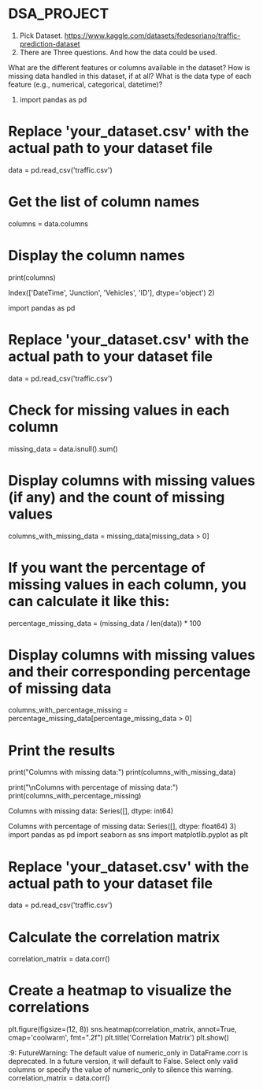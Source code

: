 # DSA_PROJECT

1)	Pick Dataset.
https://www.kaggle.com/datasets/fedesoriano/traffic-prediction-dataset
2)	There are Three questions. And how the data could be used.

What are the different features or columns available in the dataset?
How is missing data handled in this dataset, if at all?
What is the data type of each feature (e.g., numerical, categorical, datetime)?







1)	import pandas as pd 

# Replace 'your_dataset.csv' with the actual path to your dataset file
data = pd.read_csv('traffic.csv')

# Get the list of column names
columns = data.columns

# Display the column names
print(columns)
     
Index(['DateTime', 'Junction', 'Vehicles', 'ID'], dtype='object')
2)

import pandas as pd

# Replace 'your_dataset.csv' with the actual path to your dataset file
data = pd.read_csv('traffic.csv')

# Check for missing values in each column
missing_data = data.isnull().sum()

# Display columns with missing values (if any) and the count of missing values
columns_with_missing_data = missing_data[missing_data > 0]

# If you want the percentage of missing values in each column, you can calculate it like this:
percentage_missing_data = (missing_data / len(data)) * 100

# Display columns with missing values and their corresponding percentage of missing data
columns_with_percentage_missing = percentage_missing_data[percentage_missing_data > 0]

# Print the results
print("Columns with missing data:")
print(columns_with_missing_data)

print("\nColumns with percentage of missing data:")
print(columns_with_percentage_missing)

     
Columns with missing data:
Series([], dtype: int64)

Columns with percentage of missing data:
Series([], dtype: float64)
3)
import pandas as pd
import seaborn as sns
import matplotlib.pyplot as plt

# Replace 'your_dataset.csv' with the actual path to your dataset file
data = pd.read_csv('traffic.csv')

# Calculate the correlation matrix
correlation_matrix = data.corr()

# Create a heatmap to visualize the correlations
plt.figure(figsize=(12, 8))
sns.heatmap(correlation_matrix, annot=True, cmap='coolwarm', fmt=".2f")
plt.title('Correlation Matrix')
plt.show()

     
<ipython-input-10-f6072d5fbf01>:9: FutureWarning: The default value of numeric_only in DataFrame.corr is deprecated. In a future version, it will default to False. Select only valid columns or specify the value of numeric_only to silence this warning.
  correlation_matrix = data.corr()
 

